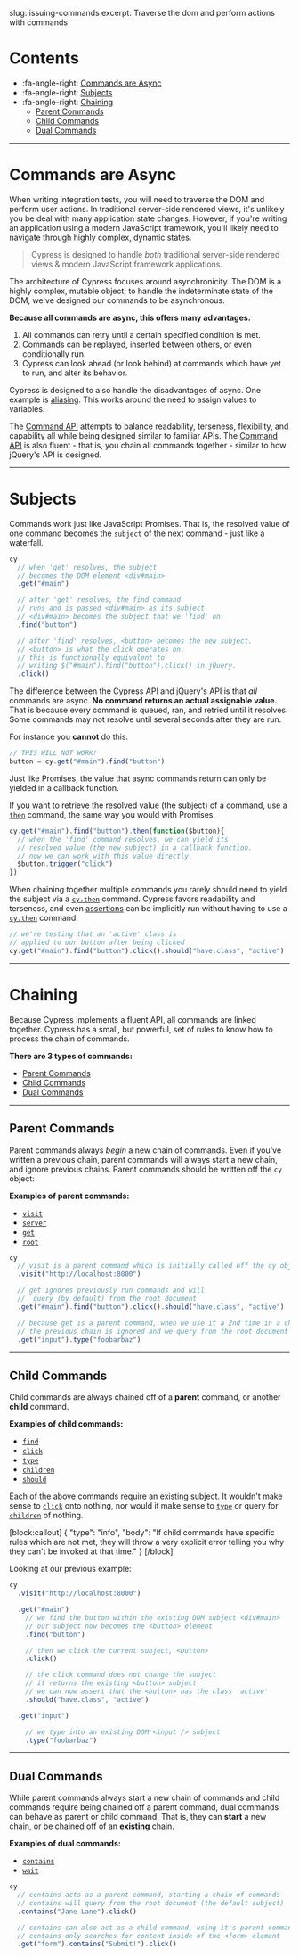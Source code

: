 slug: issuing-commands
excerpt: Traverse the dom and perform actions with commands

# Contents

- :fa-angle-right: [Commands are Async](#section-commands-are-async)
- :fa-angle-right: [Subjects](#section-subjects)
- :fa-angle-right: [Chaining](#section-chaining)
  - [Parent Commands](#section-parent-commands)
  - [Child Commands](#section-child-commands)
  - [Dual Commands](#section-dual-commands)

***

# Commands are Async

When writing integration tests, you will need to traverse the DOM and perform user actions. In traditional server-side rendered views, it's unlikely you be deal with many application state changes. However, if you're writing an application using a modern JavaScript framework, you'll likely need to navigate through highly complex, dynamic states.

> Cypress is designed to handle *both* traditional server-side rendered views & modern JavaScript framework applications.

The architecture of Cypress focuses around asynchronicity. The DOM is a highly complex, mutable object; to handle the indeterminate state of the DOM, we've designed our commands to be asynchronous.

**Because all commands are async, this offers many advantages.**

1. All commands can retry until a certain specified condition is met.
2. Commands can be replayed, inserted between others, or even conditionally run.
3. Cypress can look ahead (or look behind) at commands which have yet to run, and alter its behavior.

Cypress is designed to also handle the disadvantages of async. One example is [aliasing](https://on.cypress.io/guides/using-aliases). This works around the need to assign values to variables.

The [Command API](https://on.cypress.io/api) attempts to balance readability, terseness, flexibility, and capability all while being designed similar to familiar APIs. The [Command API](https://on.cypress.io/api) is also fluent - that is, you chain all commands together - similar to how jQuery's API is designed.

***

# Subjects

Commands work just like JavaScript Promises. That is, the resolved value of one command becomes the `subject` of the next command - just like a waterfall.

```javascript
cy
  // when 'get' resolves, the subject
  // becomes the DOM element <div#main>
  .get("#main")

  // after 'get' resolves, the find command
  // runs and is passed <div#main> as its subject.
  // <div#main> becomes the subject that we 'find' on.
  .find("button")

  // after 'find' resolves, <button> becomes the new subject.
  // <button> is what the click operates on.
  // this is functionally equivalent to
  // writing $("#main").find("button").click() in jQuery.
  .click()
```

The difference between the Cypress API and jQuery's API is that *all* commands are async. **No command returns an actual assignable value.** That is because every command is queued, ran, and retried until it resolves. Some commands may not resolve until several seconds after they are run.

For instance you **cannot** do this:

```javascript
// THIS WILL NOT WORK!
button = cy.get("#main").find("button")
```

Just like Promises, the value that async commands return can only be yielded in a callback function.

If you want to retrieve the resolved value (the subject) of a command, use a [`then`](https://on.cypress.io/api/then) command, the same way you would with Promises.

```javascript
cy.get("#main").find("button").then(function($button){
  // when the 'find' command resolves, we can yield its
  // resolved value (the new subject) in a callback function.
  // now we can work with this value directly.
  $button.trigger("click")
})
```

When chaining together multiple commands you rarely should need to yield the subject via a [`cy.then`](https://on.cypress.io/api/then) command. Cypress favors readability and terseness, and even [assertions](https://on.cypress.io/guides/making-assertions) can be implicitly run without having to use a [`cy.then`](https://on.cypress.io/api/then) command.

```javascript
// we're testing that an 'active' class is
// applied to our button after being clicked
cy.get("#main").find("button").click().should("have.class", "active")
```

***

# Chaining

Because Cypress implements a fluent API, all commands are linked together.  Cypress has a small, but powerful, set of rules to know how to process the chain of commands.

**There are 3 types of commands:**

- [Parent Commands](#section-parent-commands)
- [Child Commands](#section-child-commands)
- [Dual Commands](#section-dual-commands)

***

## Parent Commands

Parent commands always *begin* a new chain of commands. Even if you've written a previous chain, parent commands will always start a new chain, and ignore previous chains. Parent commands should be written off the `cy` object:

**Examples of parent commands:**

 - [`visit`](https://on.cypress.io/api/visit)
 - [`server`](https://on.cypress.io/api/server)
 - [`get`](https://on.cypress.io/api/get)
 - [`root`](https://on.cypress.io/api/root)

```javascript
cy
  // visit is a parent command which is initially called off the cy object
  .visit("http://localhost:8000")

  // get ignores previously run commands and will
  //  query (by default) from the root document
  .get("#main").find("button").click().should("have.class", "active")

  // because get is a parent command, when we use it a 2nd time in a chain
  // the previous chain is ignored and we query from the root document
  .get("input").type("foobarbaz")
```

***

## Child Commands

Child commands are always chained off of a **parent** command, or another **child** command.

**Examples of child commands:**

- [`find`](https://on.cypress.io/api/find)
- [`click`](https://on.cypress.io/api/click)
- [`type`](https://on.cypress.io/api/type)
- [`children`](https://on.cypress.io/api/children)
- [`should`](https://on.cypress.io/api/should)

Each of the above commands require an existing subject. It wouldn't make sense to [`click`](https://on.cypress.io/api/click) onto nothing, nor would it make sense to [`type`](https://on.cypress.io/api/type) or query for [`children`](https://on.cypress.io/api/children) of nothing.


[block:callout]
{
  "type": "info",
  "body": "If child commands have specific rules which are not met, they will throw a very explicit error telling you why they can't be invoked at that time."
}
[/block]

Looking at our previous example:

```javascript
cy
  .visit("http://localhost:8000")

  .get("#main")
    // we find the button within the existing DOM subject <div#main>
    // our subject now becomes the <button> element
    .find("button")

    // then we click the current subject, <button>
    .click()

    // the click command does not change the subject
    // it returns the existing <button> subject
    // we can now assert that the <button> has the class 'active'
    .should("have.class", "active")

  .get("input")

    // we type into an existing DOM <input /> subject
    .type("foobarbaz")
```

***

## Dual Commands

While parent commands always start a new chain of commands and child commands require being chained off a parent command, dual commands can behave as parent or child command. That is, they can **start** a new chain, or be chained off of an **existing** chain.

**Examples of dual commands:**

- [`contains`](https://on.cypress.io/api/contains)
- [`wait`](https://on.cypress.io/api/wait)

```javascript
cy
  // contains acts as a parent command, starting a chain of commands
  // contains will query from the root document (the default subject)
  .contains("Jane Lane").click()

  // contains can also act as a child command, using it's parent command's subject, <form>
  // contains only searches for content inside of the <form> element
  .get("form").contains("Submit!").click()

```